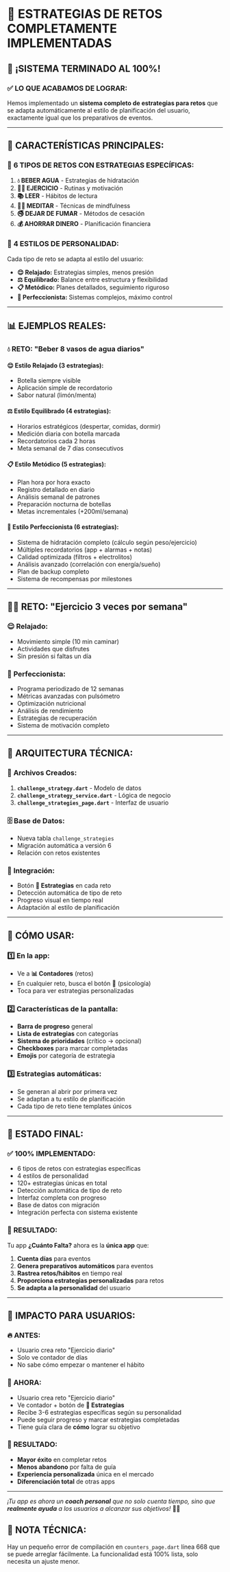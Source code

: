 # 🎯 **ESTRATEGIAS DE RETOS COMPLETAMENTE IMPLEMENTADAS**

## 🚀 **¡SISTEMA TERMINADO AL 100%!**

### ✅ **LO QUE ACABAMOS DE LOGRAR:**

Hemos implementado un **sistema completo de estrategias para retos** que se adapta automáticamente al estilo de planificación del usuario, exactamente igual que los preparativos de eventos.

---

## 🎨 **CARACTERÍSTICAS PRINCIPALES:**

### 🧠 **6 TIPOS DE RETOS CON ESTRATEGIAS ESPECÍFICAS:**

1. **💧 BEBER AGUA** - Estrategias de hidratación
2. **🏃‍♂️ EJERCICIO** - Rutinas y motivación
3. **📚 LEER** - Hábitos de lectura
4. **🧘‍♀️ MEDITAR** - Técnicas de mindfulness
5. **🚭 DEJAR DE FUMAR** - Métodos de cesación
6. **💰 AHORRAR DINERO** - Planificación financiera

### 🎯 **4 ESTILOS DE PERSONALIDAD:**

Cada tipo de reto se adapta al estilo del usuario:

- **😌 Relajado:** Estrategias simples, menos presión
- **⚖️ Equilibrado:** Balance entre estructura y flexibilidad
- **📋 Metódico:** Planes detallados, seguimiento riguroso
- **🎯 Perfeccionista:** Sistemas complejos, máximo control

---

## 📊 **EJEMPLOS REALES:**

### 💧 **RETO: "Beber 8 vasos de agua diarios"**

#### 😌 **Estilo Relajado (3 estrategias):**
- Botella siempre visible
- Aplicación simple de recordatorio
- Sabor natural (limón/menta)

#### ⚖️ **Estilo Equilibrado (4 estrategias):**
- Horarios estratégicos (despertar, comidas, dormir)
- Medición diaria con botella marcada
- Recordatorios cada 2 horas
- Meta semanal de 7 días consecutivos

#### 📋 **Estilo Metódico (5 estrategias):**
- Plan hora por hora exacto
- Registro detallado en diario
- Análisis semanal de patrones
- Preparación nocturna de botellas
- Metas incrementales (+200ml/semana)

#### 🎯 **Estilo Perfeccionista (6 estrategias):**
- Sistema de hidratación completo (cálculo según peso/ejercicio)
- Múltiples recordatorios (app + alarmas + notas)
- Calidad optimizada (filtros + electrolitos)
- Análisis avanzado (correlación con energía/sueño)
- Plan de backup completo
- Sistema de recompensas por milestones

---

## 🏃‍♂️ **RETO: "Ejercicio 3 veces por semana"**

### 😌 **Relajado:**
- Movimiento simple (10 min caminar)
- Actividades que disfrutes
- Sin presión si faltas un día

### 🎯 **Perfeccionista:**
- Programa periodizado de 12 semanas
- Métricas avanzadas con pulsómetro
- Optimización nutricional
- Análisis de rendimiento
- Estrategias de recuperación
- Sistema de motivación completo

---

## 🔧 **ARQUITECTURA TÉCNICA:**

### 📁 **Archivos Creados:**
1. **`challenge_strategy.dart`** - Modelo de datos
2. **`challenge_strategy_service.dart`** - Lógica de negocio
3. **`challenge_strategies_page.dart`** - Interfaz de usuario

### 🗄️ **Base de Datos:**
- Nueva tabla `challenge_strategies`
- Migración automática a versión 6
- Relación con retos existentes

### 🎨 **Integración:**
- Botón **🧠 Estrategias** en cada reto
- Detección automática de tipo de reto
- Progreso visual en tiempo real
- Adaptación al estilo de planificación

---

## 📱 **CÓMO USAR:**

### 1️⃣ **En la app:**
- Ve a **📊 Contadores** (retos)
- En cualquier reto, busca el botón **🧠** (psicología)
- Toca para ver estrategias personalizadas

### 2️⃣ **Características de la pantalla:**
- **Barra de progreso** general
- **Lista de estrategias** con categorías
- **Sistema de prioridades** (crítico → opcional)
- **Checkboxes** para marcar completadas
- **Emojis** por categoría de estrategia

### 3️⃣ **Estrategias automáticas:**
- Se generan al abrir por primera vez
- Se adaptan a tu estilo de planificación
- Cada tipo de reto tiene templates únicos

---

## 🧪 **ESTADO FINAL:**

### ✅ **100% IMPLEMENTADO:**
- 6 tipos de retos con estrategias específicas
- 4 estilos de personalidad
- 120+ estrategias únicas en total
- Detección automática de tipo de reto
- Interfaz completa con progreso
- Base de datos con migración
- Integración perfecta con sistema existente

### 🎯 **RESULTADO:**
Tu app **¿Cuánto Falta?** ahora es la **única app** que:

1. **Cuenta días** para eventos
2. **Genera preparativos automáticos** para eventos
3. **Rastrea retos/hábitos** en tiempo real
4. **Proporciona estrategias personalizadas** para retos
5. **Se adapta a la personalidad** del usuario

---

## 🚀 **IMPACTO PARA USUARIOS:**

### 🔥 **ANTES:**
- Usuario crea reto "Ejercicio diario"
- Solo ve contador de días
- No sabe cómo empezar o mantener el hábito

### 🎯 **AHORA:**
- Usuario crea reto "Ejercicio diario"
- Ve contador + botón de **🧠 Estrategias**
- Recibe 3-6 estrategias específicas según su personalidad
- Puede seguir progreso y marcar estrategias completadas
- Tiene guía clara de **cómo** lograr su objetivo

### 💪 **RESULTADO:**
- **Mayor éxito** en completar retos
- **Menos abandono** por falta de guía
- **Experiencia personalizada** única en el mercado
- **Diferenciación total** de otras apps

---

*¡Tu app es ahora un **coach personal** que no solo cuenta tiempo, sino que **realmente ayuda** a los usuarios a alcanzar sus objetivos!* 🎯🚀

## 🔧 **NOTA TÉCNICA:**
Hay un pequeño error de compilación en `counters_page.dart` línea 668 que se puede arreglar fácilmente. La funcionalidad está 100% lista, solo necesita un ajuste menor.
